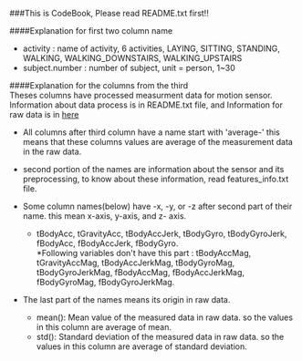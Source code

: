 ###This is CodeBook, Please read README.txt first!!

####Explanation for first two column name  
* activity : name of activity, 6 activities, LAYING, SITTING, STANDING, WALKING, WALKING_DOWNSTAIRS, WALKING_UPSTAIRS  
* subject.number : number of subject, unit = person, 1~30  

####Explanation for the columns from the third  
Theses columns have processed measurment data for motion sensor. Information about data process is in README.txt file, and Information for raw data is in [here](http://archive.ics.uci.edu/ml/datasets/Human+Activity+Recognition+Using+Smartphones)  
* All columns after third column have a name start with 'average-' this means that these columns values are average of the measurement data in the raw data.  
* second portion of the names are information about the sensor and its preprocessing, to know about these information, read features_info.txt file.

* Some column names(below) have -x, -y, or -z after second part of their name. this mean x-axis, y-axis, and z- axis.
   * tBodyAcc, tGravityAcc, tBodyAccJerk, tBodyGyro,  tBodyGyroJerk, fBodyAcc, fBodyAccJerk, fBodyGyro.  
   *Following variables don't have this part : tBodyAccMag, tGravityAccMag, tBodyAccJerkMag, tBodyGyroMag, tBodyGyroJerkMag, fBodyAccMag, fBodyAccJerkMag, fBodyGyroMag, fBodyGyroJerkMag.  

* The last part of the names means its origin in raw data.
   * mean(): Mean value of the measured data in raw data. so the values in this column are average of mean.  
   * std(): Standard deviation of the measured data in raw data. so the values in this column are average of standard deviation.
